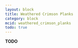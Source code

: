 ```yaml
---
layout: block
title: Weathered Crimson Planks
category: block
mcid: weathered_crimson_planks
todo: true
---
```



**TODO**
